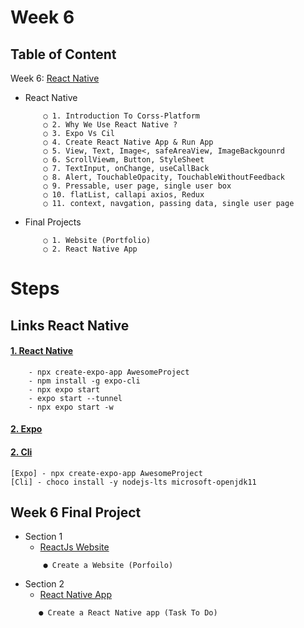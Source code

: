 # Week 6

## Table of Content

  Week 6: [React Native](https://github.com/x39OME/Ustudy-Application-Development-Camp/tree/main/Week%206)
  
  - React Native 
    ```
        ○ 1. Introduction To Corss-Platform
        ○ 2. Why We Use React Native ?
        ○ 3. Expo Vs Cil
        ○ 4. Create React Native App & Run App
        ○ 5. View, Text, Image<, safeAreaView, ImageBackgounrd
        ○ 6. ScrollViewm, Button, StyleSheet
        ○ 7. TextInput, onChange, useCallBack
        ○ 8. Alert, TouchableOpacity, TouchableWithoutFeedback
        ○ 9. Pressable, user page, single user box
        ○ 10. flatList, callapi axios, Redux
        ○ 11. context, navgation, passing data, single user page
    ```
  - Final Projects
    ```
        ○ 1. Website (Portfolio)
        ○ 2. React Native App
    ```

# Steps
## Links React Native

#### [1. React Native](https://reactnative.dev/)
```
    - npx create-expo-app AwesomeProject
    - npm install -g expo-cli
    - npx expo start
    - expo start --tunnel
    - npx expo start -w
```
#### [2. Expo](https://reactnative.dev/docs/environment-setup?guide=native)
#### [2. Cli](https://reactnative.dev/docs/environment-setup?guide=native)
```
[Expo] - npx create-expo-app AwesomeProject
[Cli] - choco install -y nodejs-lts microsoft-openjdk11
```

## Week 6 Final Project
  - Section 1
      - [ReactJs Website](https://github.com/x39OME/Ustudy-Application-Development-Camp/tree/main/Week%206/Final%20Project)
    ```
        ● Create a Website (Porfoilo)
    ```
 - Section 2
      - [React Native App](https://github.com/x39OME/Ustudy-Application-Development-Camp/tree/main/Week%206/Final%20Project/TaskToDo)
    ```
       ● Create a React Native app (Task To Do)
    ```
